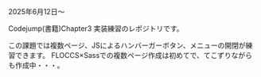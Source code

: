 2025年6月12日～

Codejump(書籍)Chapter3
実装練習のレポジトリです。

この課題では複数ページ、JSによるハンバーガーボタン、メニューの開閉が練習できます。
FLOCCS×Sassでの複数ページ作成は初めてで、てこずりながらも作成中・・・。
